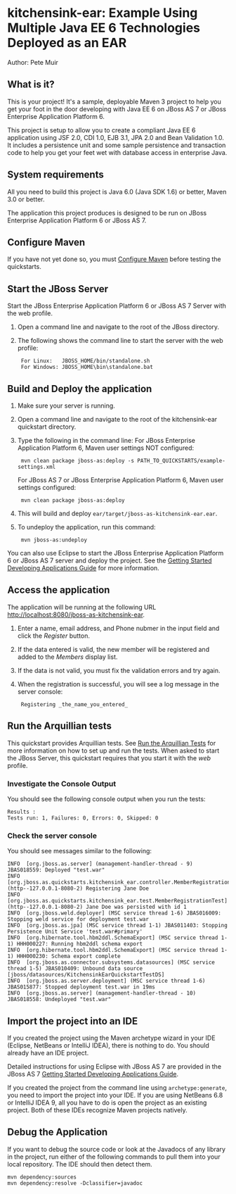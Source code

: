 kitchensink-ear: Example Using Multiple Java EE 6 Technologies Deployed as an EAR
==============================================================================================
Author: Pete Muir

What is it?
-----------

This is your project! It's a sample, deployable Maven 3 project to help you get your foot in the door developing with Java EE 6 on JBoss AS 7 or JBoss Enterprise Application Platform 6. 

This project is setup to allow you to create a compliant Java EE 6 application using JSF 2.0, CDI 1.0, EJB 3.1, JPA 2.0 and Bean Validation 1.0. It includes a persistence unit and some sample persistence and transaction code to help you get your feet wet with database access in enterprise Java. 

System requirements
-------------------

All you need to build this project is Java 6.0 (Java SDK 1.6) or better, Maven 3.0 or better.

The application this project produces is designed to be run on JBoss Enterprise Application Platform 6 or JBoss AS 7. 


Configure Maven 
-------------

If you have not yet done so, you must [Configure Maven](../README.html/#mavenconfiguration) before testing the quickstarts.


Start the JBoss Server
-------------------------

Start the JBoss Enterprise Application Platform 6 or JBoss AS 7 Server with the web profile.

1. Open a command line and navigate to the root of the JBoss directory.
2. The following shows the command line to start the server with the web profile:

        For Linux:   JBOSS_HOME/bin/standalone.sh
        For Windows: JBOSS_HOME\bin\standalone.bat

Build and Deploy the application
-------------------------

1. Make sure your server is running.
2. Open a command line and navigate to the root of the kitchensink-ear quickstart directory.
3. Type the following in the command line: 
    For JBoss Enterprise Application Platform 6, Maven user settings NOT configured: 

        mvn clean package jboss-as:deploy -s PATH_TO_QUICKSTARTS/example-settings.xml

    For JBoss AS 7 or JBoss Enterprise Application Platform 6, Maven user settings configured: 

        mvn clean package jboss-as:deploy

4. This will build and deploy `ear/target/jboss-as-kitchensink-ear.ear`.
5. To undeploy the application, run this command:

        mvn jboss-as:undeploy

You can also use Eclipse to start the JBoss Enterprise Application Platform 6 or JBoss AS 7 server and deploy the project. See the <a href="https://docs.jboss.org/author/display/AS71/Getting+Started+Developing+Applications+Guide" title="Getting Started Developing Applications Guide">Getting Started Developing Applications Guide</a> for more information.

Access the application 
---------------------

The application will be running at the following URL <http://localhost:8080/jboss-as-kitchensink-ear>.

1. Enter a name, email address, and Phone nubmer in the input field and click the _Register_ button.
2. If the data entered is valid, the new member will be registered and added to the _Members_ display list.
3. If the data is not valid, you must fix the validation errors and try again.
4. When the registration is successful, you will see a log message in the server console:

        Registering _the_name_you_entered_

Run the Arquillian tests
---------------------

This quickstart provides Arquillian tests. See [Run the Arquillian Tests](../README.html/#arquilliantests) for more information on how to set up and run the tests. When asked to start the JBoss Server, this quickstart requires that you start it with the _web_ profile.

### Investigate the Console Output

You should see the following console output when you run the tests:

    Results :
    Tests run: 1, Failures: 0, Errors: 0, Skipped: 0

### Check the server console

You should see messages similar to the following:

    INFO  [org.jboss.as.server] (management-handler-thread - 9) JBAS018559: Deployed "test.war"
    INFO  [org.jboss.as.quickstarts.kitchensink_ear.controller.MemberRegistration] (http--127.0.0.1-8080-2) Registering Jane Doe
    INFO  [org.jboss.as.quickstarts.kitchensink_ear.test.MemberRegistrationTest] (http--127.0.0.1-8080-2) Jane Doe was persisted with id 1
    INFO  [org.jboss.weld.deployer] (MSC service thread 1-6) JBAS016009: Stopping weld service for deployment test.war
    INFO  [org.jboss.as.jpa] (MSC service thread 1-1) JBAS011403: Stopping Persistence Unit Service 'test.war#primary'
    INFO  [org.hibernate.tool.hbm2ddl.SchemaExport] (MSC service thread 1-1) HHH000227: Running hbm2ddl schema export
    INFO  [org.hibernate.tool.hbm2ddl.SchemaExport] (MSC service thread 1-1) HHH000230: Schema export complete
    INFO  [org.jboss.as.connector.subsystems.datasources] (MSC service thread 1-5) JBAS010409: Unbound data source [jboss/datasources/KitchensinkEarQuickstartTestDS]
    INFO  [org.jboss.as.server.deployment] (MSC service thread 1-6) JBAS015877: Stopped deployment test.war in 19ms
    INFO  [org.jboss.as.server] (management-handler-thread - 10) JBAS018558: Undeployed "test.war"


Import the project into an IDE
---------------------

If you created the project using the Maven archetype wizard in your IDE (Eclipse, NetBeans or IntelliJ IDEA), there is nothing to do. You should already have an IDE project.

Detailed instructions for using Eclipse with JBoss AS 7 are provided in the JBoss AS 7 <a href="https://docs.jboss.org/author/display/AS71/Getting+Started+Developing+Applications+Guide" title="Getting Started Developing Applications Guide">Getting Started Developing Applications Guide</a>.

If you created the project from the command line using `archetype:generate`, you need to import the project into your IDE. If you are using NetBeans 6.8 or IntelliJ IDEA 9, all you have to do is open the project as an existing project. Both of these IDEs recognize Maven projects natively.


Debug the Application
---------------------

If you want to debug the source code or look at the Javadocs of any library in the project, run either of the following commands to pull them into your local repository. The IDE should then detect them.

    mvn dependency:sources
    mvn dependency:resolve -Dclassifier=javadoc
